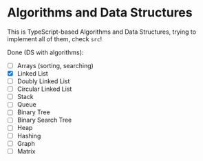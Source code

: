 # Algorithms and Data Structures
This is TypeScript-based Algorithms and Data Structures, trying to implement all of them, check `src`!

Done (DS with algorithms):

- [ ] Arrays (sorting, searching)
- [x] Linked List
- [ ] Doubly Linked List
- [ ] Circular Linked List
- [ ] Stack
- [ ] Queue
- [ ] Binary Tree
- [ ] Binary Search Tree
- [ ] Heap
- [ ] Hashing
- [ ] Graph
- [ ] Matrix

